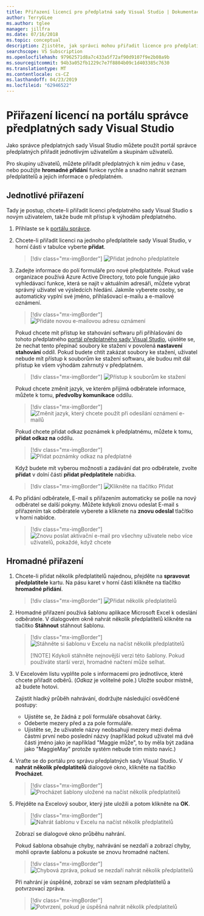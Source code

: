```yaml
---
title: Přiřazení licencí pro předplatná sady Visual Studio | Dokumentace Microsoftu
author: TerryGLee
ms.author: tglee
manager: jillfra
ms.date: 07/16/2018
ms.topic: conceptual
description: Zjistěte, jak správci mohou přiřadit licence pro předplatitele
searchscope: VS Subscription
ms.openlocfilehash: 97962571d8a7c433a5f72af90d9107f9e2b08a9b
ms.sourcegitcommit: 94b3a052fb1229c7e7f8804b09c1d403385c7630
ms.translationtype: MT
ms.contentlocale: cs-CZ
ms.lasthandoff: 04/23/2019
ms.locfileid: "62946522"
---
```

# <a name="assign-licenses-in-the-visual-studio-subscriptions-administrator-portal"></a>Přiřazení licencí na portálu správce předplatných sady Visual Studio

Jako správce předplatných sady Visual Studio můžete použít portál správce předplatných přiřadit jednotlivým uživatelům a skupinám uživatelů.

Pro skupiny uživatelů, můžete přiřadit předplatných k nim jednu v čase, nebo použijte **hromadné přidání** funkce rychle a snadno nahrát seznam předplatitelů a jejich informace o předplatném.

## <a name="individual-assignments"></a>Jednotlivé přiřazení

Tady je postup, chcete-li přiřadit licenci předplatného sady Visual Studio s novým uživatelem, takže bude mít přístup k výhodám předplatného.

1. Přihlaste se k [portálu správce](https://manage.visualstudio.com).

2. Chcete-li přiřadit licenci na jednoho předplatitele sady Visual Studio, v horní části v tabulce vyberte **přidat**.
   > [!div class="mx-imgBorder"]
   > ![Přidat jednoho předplatitele](media/add-single-subscriber.png)

3. Zadejte informace do polí formuláře pro nové předplatitele. Pokud vaše organizace používá Azure Active Directory, toto pole funguje jako vyhledávací funkce, která se najít v aktuálním adresáři, můžete vybrat správný uživatel ve výsledcích hledání. Jakmile vyberete osoby, se automaticky vyplní své jméno, přihlašovací e-mailu a e-mailové oznámení.
   > [!div class="mx-imgBorder"]
   > ![Přidáte novou e-mailovou adresu oznámení](media/add-new-subscriber-notification-email.png)

    Pokud chcete mít přístup ke stahování softwaru při přihlašování do tohoto předplatného [portál předplatného sady Visual Studio](https://my.visualstudio.com?wt.mc_id=o~msft~docs), ujistěte se, že nechat tento přepínač soubory ke stažení v povolená **nastavení stahování** oddíl. Pokud budete chtít zakázat soubory ke stažení, uživatel nebude mít přístup k souborům ke stažení softwaru, ale budou mít dál přístup ke všem výhodám zahrnutý v předplatném.
   > [!div class="mx-imgBorder"]
   > ![Přístup k souborům ke stažení](media/access-to-downloads.png)

    Pokud chcete změnit jazyk, ve kterém přijímá odběratele informace, můžete k tomu, **předvolby komunikace** oddílu.
   > [!div class="mx-imgBorder"]
   > ![Změnit jazyk, který chcete použít při odesílání oznámení e-mailů](media/change-subscriber-communication-preference.png)

    Pokud chcete přidat odkaz poznámek k předplatnému, můžete k tomu, **přidat odkaz na** oddílu.
   > [!div class="mx-imgBorder"]
   > ![Přidat poznámky odkaz na předplatné](media/add-subscriber-reference-notes.png)

    Když budete mít vyberou možnosti a zadávání dat pro odběratele, zvolte **přidat** v dolní části **přidat předplatitele** nabídka.
   > [!div class="mx-imgBorder"]
   > ![Klikněte na tlačítko Přidat](media/add-button.png)

4. Po přidání odběratele, E-mail s přiřazením automaticky se pošle na nový odběratel se další pokyny. Můžete kdykoli znovu odeslat E-mail s přiřazením tak odběratele vyberete a kliknete na **znovu odeslal** tlačítko v horní nabídce.
   > [!div class="mx-imgBorder"]
   > ![Znovu poslat aktivační e-mail pro všechny uživatele nebo více uživatelů, pokaždé, když chcete](media/resend-subscriber-activation-emails.png)

## <a name="bulk-assignments"></a>Hromadné přiřazení

1. Chcete-li přidat několik předplatitelů najednou, přejděte na **spravovat předplatitele** kartu. Na pásu karet v horní části klikněte na tlačítko **hromadné přidání**.
   > [!div class="mx-imgBorder"]
   > ![Přidat několik předplatitelů](media/add-multiple-subscribers.png)

2. Hromadné přiřazení používá šablonu aplikace Microsoft Excel k odeslání odběratele. V dialogovém okně nahrát několik předplatitelů klikněte na tlačítko **Stáhnout** stáhnout šablonu.
   > [!div class="mx-imgBorder"]
   > ![Stáhněte si šablonu v Excelu na načíst několik předplatitelů](media/download-template-upload-subscribers.png)
   >
   > [!NOTE]
   > Kdykoli stáhněte nejnovější verzi této šablony. Pokud používáte starší verzi, hromadné načtení může selhat.

3. V Excelovém listu vyplňte pole s informacemi pro jednotlivce, které chcete přiřadit odběrů. (*Odkaz* je volitelné pole.) Uložte soubor místně, až budete hotovi.

   Zajistit hladký průběh nahrávání, dodržujte následující osvědčené postupy:

    - Ujistěte se, že žádná z polí formuláře obsahovat čárky.
    - Odeberte mezery před a za pole formuláře.
    - Ujistěte se, že uživatele názvy neobsahují mezery mezi dvěma částmi první nebo poslední názvy (například pokud uživatel má dvě části jméno jako je například "Maggie může", to by měla být zadána jako "MaggieMay" protože systém nebude trim místo navíc.)

4. Vraťte se do portálu pro správu předplatných sady Visual Studio. V **nahrát několik předplatitelů** dialogové okno, klikněte na tlačítko **Procházet**.
   > [!div class="mx-imgBorder"]
   > ![Procházet šablony uložené na načíst několik předplatitelů](media/bulk-add-browse-saved-template.png)

5. Přejděte na Excelový soubor, který jste uložili a potom klikněte na **OK**.
   > [!div class="mx-imgBorder"]
   > ![Nahrát šablonu v Excelu na načíst několik předplatitelů](media/bulk-upload-subscribers.png)

    Zobrazí se dialogové okno průběhu nahrání.

    Pokud šablona obsahuje chyby, nahrávání se nezdaří a zobrazí chyby, mohli opravte šablonu a pokuste se znovu hromadné načtení.
   > [!div class="mx-imgBorder"]
   > ![Chybová zpráva, pokud se nezdaří nahrát několik předplatitelů](media/bulk-add-template-failed.png)

    Při nahrání je úspěšné, zobrazí se vám seznam předplatitelů a potvrzovací zpráva.
   > [!div class="mx-imgBorder"]
   > ![Potvrzení, pokud je úspěšná nahrát několik předplatitelů](media/bulk-add-template-success.png)
